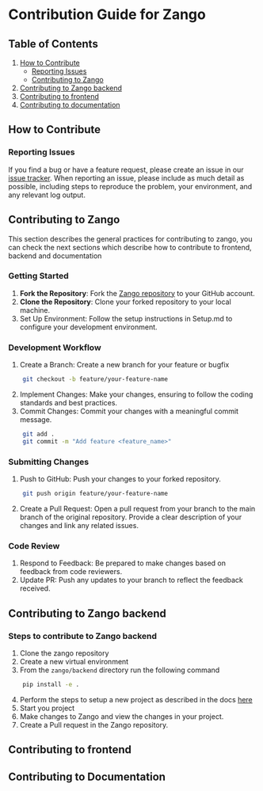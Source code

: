 # Contribution Guide for Zango

## Table of Contents
1. [How to Contribute](#how-to-contribute)
    - [Reporting Issues](#reporting-issues)
    - [Contributing to Zango](#contributing-to-zango)
2. [Contributing to Zango backend](#contributing-to-zango-backend)
3. [Contributing to frontend](#contributing-to-frontend)
4. [Contributing to documentation](#contributing-to-documentation)


## How to Contribute

### Reporting Issues
If you find a bug or have a feature request, please create an issue in our [issue tracker](https://github.com/Healthlane-Technologies/Zango/issues). When reporting an issue, please include as much detail as possible, including steps to reproduce the problem, your environment, and any relevant log output.

## Contributing to Zango

This section describes the general practices for contributing to zango, you can check the next sections which describe how to contribute to frontend, backend and documentation

### Getting Started
1. **Fork the Repository**: Fork the [Zango repository](https://github.com/Healthlane-Technologies/Zango) to your GitHub account.
2. **Clone the Repository**: Clone your forked repository to your local machine.
3. Set Up Environment: Follow the setup instructions in Setup.md to configure your development environment.

### Development Workflow

1. Create a Branch: Create a new branch for your feature or bugfix
```bash
    git checkout -b feature/your-feature-name
```
2. Implement Changes: Make your changes, ensuring to follow the coding standards and best practices.
3. Commit Changes: Commit your changes with a meaningful commit message.
```bash
    git add .
    git commit -m "Add feature <feature_name>"
```

### Submitting Changes
1. Push to GitHub: Push your changes to your forked repository.
```bash
    git push origin feature/your-feature-name
```
2. Create a Pull Request: Open a pull request from your branch to the main branch of the original repository. Provide a clear description of your changes and link any related issues.

### Code Review
1. Respond to Feedback: Be prepared to make changes based on feedback from code reviewers.
2. Update PR: Push any updates to your branch to reflect the feedback received.

## Contributing to Zango backend

### Steps to contribute to Zango backend
1. Clone the zango repository
2. Create a new virtual environment
3. From the `zango/backend` directory run the following command
```bash
    pip install -e .
```
4. Perform the steps to setup a new project as described in the docs [here](https://www.zango.dev/docs/core/getting-started/installing-zelthy/manual#zango-the-zango-cli)
5. Start you project
6. Make changes to Zango and view the changes in your project.
7. Create a Pull request in the Zango repository.

## Contributing to frontend

## Contributing to Documentation

